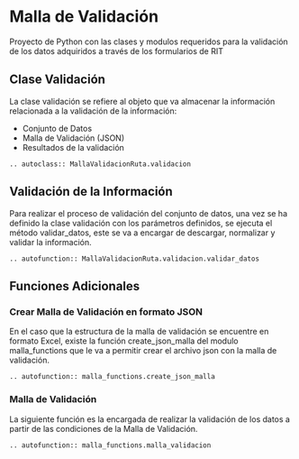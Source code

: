 # Malla de Validación

Proyecto de Python con las clases y modulos requeridos para la validación de los datos adquiridos a través de los formularios de RIT

## Clase Validación

La clase validación se refiere al objeto que va almacenar la información relacionada a la validación de la información:
- Conjunto de Datos
- Malla de Validación (JSON)
- Resultados de la validación

```{eval-rst}  
.. autoclass:: MallaValidacionRuta.validacion
```

## Validación de la Información

Para realizar el proceso de validación del conjunto de datos, una vez se ha definido la clase validación con los parámetros definidos, se ejecuta el método validar_datos, este se va a encargar de descargar, normalizar y validar la información.

```{eval-rst}  
.. autofunction:: MallaValidacionRuta.validacion.validar_datos

```

## Funciones Adicionales

### Crear Malla de Validación en formato JSON
En el caso que la estructura de la malla de validación se encuentre en formato Excel, existe la función create_json_malla del modulo malla_functions que le va a permitir crear el archivo json con la malla de validación.
```{eval-rst}  
.. autofunction:: malla_functions.create_json_malla

```

### Malla de Validación
La siguiente función es la encargada de realizar la validación de los datos a partir de las condiciones de la Malla de Validación.
```{eval-rst}  
.. autofunction:: malla_functions.malla_validacion

```
